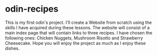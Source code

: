# odin-recipes
This is my first odin's project. I'll create a Website from scratch using
the skills I have acquired during these lessons. The website will consist of a 
main index page that will contain links to three recipes. I have chosen the following ones: Chicken Nuggets, Mushroom Risotto and Strawberry Cheesecake. Hope you will enjoy the project as much as I enjoy these dishes.